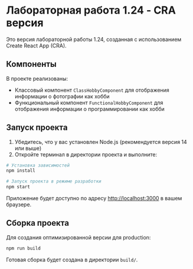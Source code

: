 # Лабораторная работа 1.24 - CRA версия

Это версия лабораторной работы 1.24, созданная с использованием Create React App (CRA).

## Компоненты

В проекте реализованы:
- Классовый компонент `ClassHobbyComponent` для отображения информации о фотографии как хобби
- Функциональный компонент `FunctionalHobbyComponent` для отображения информации о программировании как хобби

## Запуск проекта

1. Убедитесь, что у вас установлен Node.js (рекомендуется версия 14 или выше)
2. Откройте терминал в директории проекта и выполните:

```bash
# Установка зависимостей
npm install

# Запуск проекта в режиме разработки
npm start
```

Приложение будет доступно по адресу [http://localhost:3000](http://localhost:3000) в вашем браузере.

## Сборка проекта

Для создания оптимизированной версии для production:

```bash
npm run build
```

Готовая сборка будет создана в директории `build/`. 